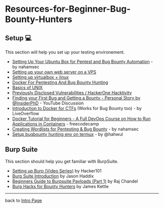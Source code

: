 # Resources-for-Beginner-Bug-Bounty-Hunters

## Setup 💻
This section will help you set up your testing environement.
- [Setting Up Your Ubuntu Box for Pentest and Bug Bounty Automation](https://www.youtube.com/watch?v=YhUiAH5SIqk) - by nahamsec
- [Setting up your own web server on a VPS](https://www.linux.com/learn/easy-lamp-server-installation)
- [Setting up virtualbox + linux](https://linuxconfig.org/how-to-install-kali-linux-on-virtualbox)
- [Docker For Pentesting And Bug Bounty Hunting](https://www.youtube.com/watch?v=5G6tA8Q9AuQ)
- [Basics of UNIX](https://lifehacker.com/5633909/who-needs-a-mouse-learn-to-use-the-command-line-for-almost-anything)
- [Previously Disclosed Vulnerabilities / HackerOne Hacktivity](https://hackerone.com/hacktivity)
- [Finding your First Bug and Getting a Bounty - Personal Story by @InsiderPhD](https://www.youtube.com/watch?v=iEDoIEBD7gM) - YouTube Discussion
- [Introduction to Docker for CTFs](https://www.youtube.com/watch?v=cPGZMt4cJ0I) (Works for Bug Bounty too) - by LiveOverflow
- [Docker Tutorial for Beginners - A Full DevOps Course on How to Run Applications in Containers](https://www.youtube.com/watch?v=fqMOX6JJhGo) - freecodecamp
- [Creating Wordlists for Pentesting & Bug Bounty](https://www.youtube.com/watch?v=QGbTaxtEQlg) - by nahamsec
- [Setup bugbounty hunting env on termux](https://www.hahwul.com/2020/05/setup-bugbounty-hunting-env-on-termux-d.html?m=1) - by @hahwul
## Burp Suite
This section should help you get familiar with BurpSuite.
- [Setting up Burp (Video Series)](https://www.hacker101.com/playlists/burp_suite) by Hacker101
- [Burp Suite Introduction](https://github.com/bugcrowd/bugcrowd_university/blob/master/An_introduction_to_Burp_Suite/Bugcrowd%20University%20-%20Burp%20Suite%20Introduction.pdf) by Jason Haddix
- [Beginners Guide to Burpsuite Payloads (Part 1)](https://www.hackingarticles.in/beginners-guide-burpsuite-payloads-part-1/) by Raj Chandel
- [Burp Hacks for Bounty Hunters](https://www.youtube.com/watch?v=boHIjDHGmIo) by James Kettle
---
back to [Intro Page](/README.md)